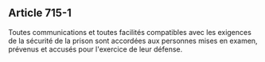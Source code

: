 Article 715-1
----
Toutes communications et toutes facilités compatibles avec les exigences de la
sécurité de la prison sont accordées aux personnes mises en examen, prévenus et
accusés pour l'exercice de leur défense.
